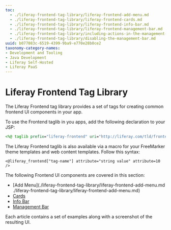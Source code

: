 ```yaml
---
toc:
  - ./liferay-frontend-tag-library/liferay-frontend-add-menu.md
  - ./liferay-frontend-tag-library/liferay-frontend-cards.md
  - ./liferay-frontend-tag-library/liferay-frontend-info-bar.md
  - ./liferay-frontend-tag-library/liferay-frontend-management-bar.md
  - ./liferay-frontend-tag-library/including-actions-in-the-management-bar.md
  - ./liferay-frontend-tag-library/disabling-the-management-bar.md
uuid: b077083c-6519-4399-9ba9-e770e28b0ce2
taxonomy-category-names:
- Development and Tooling
- Java Development
- Liferay Self-Hosted
- Liferay PaaS
---
```

# Liferay Frontend Tag Library

The Liferay Frontend tag library provides a set of tags for creating common frontend UI components in your app. 

To use the Frontend taglib in you apps, add the following declaration to your JSP:

```jsp
<%@ taglib prefix="liferay-frontend" uri="http://liferay.com/tld/frontend" %>
```

The Liferay Frontend taglib is also available via a macro for your FreeMarker theme templates and web content templates. Follow this syntax:

```
<@liferay_frontend["tag-name"] attribute="string value" attribute=10 />
```

The following Frontend UI components are covered in this section:

* [Add Menu](./liferay-frontend-tag-library/liferay-frontend-add-menu.md ./liferay-frontend-tag-library/liferay-frontend-add-menu.md)
* [Cards](./liferay-frontend-tag-library/liferay-frontend-cards.md)
* [Info Bar](./liferay-frontend-tag-library/liferay-frontend-info-bar.md)
* [Management Bar](./liferay-frontend-tag-library/liferay-frontend-management-bar.md)

Each article contains a set of examples along with a screenshot of the resulting UI. 
